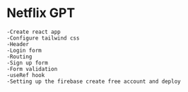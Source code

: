 # Netflix GPT
    -Create react app
    -Configure tailwind css
    -Header
    -Login form
    -Routing
    -Sign up form
    -Form validation
    -useRef hook
    -Setting up the firebase create free account and deploy